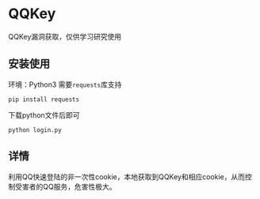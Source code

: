 # QQKey
QQKey漏洞获取，仅供学习研究使用

## 安装使用
环境：Python3
需要`requests`库支持

    pip install requests
  
下载python文件后即可

    python login.py
  
## 详情
利用QQ快速登陆的非一次性cookie，本地获取到QQKey和相应cookie，从而控制受害者的QQ服务，危害性极大。
